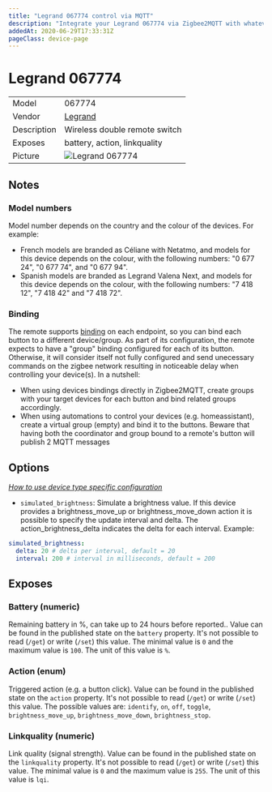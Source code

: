 ```yaml
---
title: "Legrand 067774 control via MQTT"
description: "Integrate your Legrand 067774 via Zigbee2MQTT with whatever smart home infrastructure you are using without the vendor's bridge or gateway."
addedAt: 2020-06-29T17:33:31Z
pageClass: device-page
---
```


<!-- !!!! -->
<!-- ATTENTION: This file is auto-generated through docgen! -->
<!-- You can only edit the "Notes"-Section between the two comment lines "Notes BEGIN" and "Notes END". -->
<!-- Do not use h1 or h2 heading within "## Notes"-Section. -->
<!-- !!!! -->

# Legrand 067774

|     |     |
|-----|-----|
| Model | 067774  |
| Vendor  | [Legrand](/supported-devices/#v=Legrand)  |
| Description | Wireless double remote switch |
| Exposes | battery, action, linkquality |
| Picture | ![Legrand 067774](https://www.zigbee2mqtt.io/images/devices/067774.jpg) |


<!-- Notes BEGIN: You can edit here. Add "## Notes" headline if not already present. -->
## Notes

### Model numbers
Model number depends on the country and the colour of the devices. For example:
- French models are branded as Céliane with Netatmo, and models for this device depends on the colour, with the following numbers: "0 677 24", "0 677 74", and "0 677 94".
- Spanish models are branded as Legrand Valena Next, and models for this device depends on the colour, with the following numbers: "7 418 12", "7 418 42" and "7 418 72".

### Binding
The remote supports [binding](../guide/usage/binding.md) on each endpoint, so you can bind each button to a different device/group.
As part of its configuration, the remote expects to have a "group" binding configured for each of its button. Otherwise, it will consider itself not fully configured and send unecessary commands on the zigbee network resulting in noticeable delay when controlling your device(s).
In a nutshell:
- When using devices bindings directly in Zigbee2MQTT, create groups with your target devices for each button and bind related groups accordingly.
- When using automations to control your devices (e.g. homeassistant), create a virtual group (empty) and bind it to the buttons. Beware that having both the coordinator and group bound to a remote's button will publish 2 MQTT messages
<!-- Notes END: Do not edit below this line -->


## Options
*[How to use device type specific configuration](../guide/configuration/devices-groups.md#specific-device-options)*

* `simulated_brightness`: Simulate a brightness value. If this device provides a brightness_move_up or brightness_move_down action it is possible to specify the update interval and delta. The action_brightness_delta indicates the delta for each interval. Example:
```yaml
simulated_brightness:
  delta: 20 # delta per interval, default = 20
  interval: 200 # interval in milliseconds, default = 200
```


## Exposes

### Battery (numeric)
Remaining battery in %, can take up to 24 hours before reported..
Value can be found in the published state on the `battery` property.
It's not possible to read (`/get`) or write (`/set`) this value.
The minimal value is `0` and the maximum value is `100`.
The unit of this value is `%`.

### Action (enum)
Triggered action (e.g. a button click).
Value can be found in the published state on the `action` property.
It's not possible to read (`/get`) or write (`/set`) this value.
The possible values are: `identify`, `on`, `off`, `toggle`, `brightness_move_up`, `brightness_move_down`, `brightness_stop`.

### Linkquality (numeric)
Link quality (signal strength).
Value can be found in the published state on the `linkquality` property.
It's not possible to read (`/get`) or write (`/set`) this value.
The minimal value is `0` and the maximum value is `255`.
The unit of this value is `lqi`.

